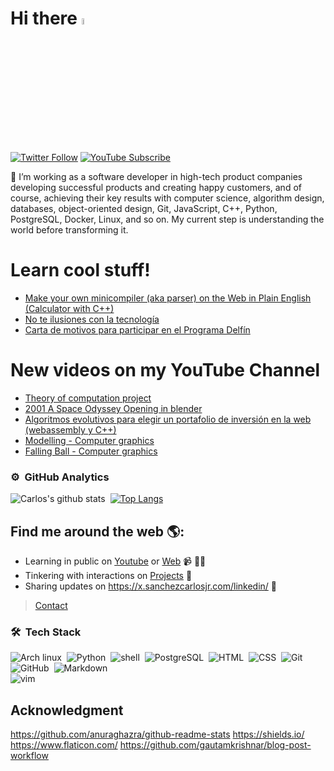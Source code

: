 # Hi there <a href="https://sanchezcarlosjr.com/"><img src="https://media.giphy.com/media/hvRJCLFzcasrR4ia7z/giphy.gif" width="5%"></a>

[![Twitter Follow](https://img.shields.io/twitter/follow/CharllierJr?color=%231DA1F2&label=Follow&logo=twitter&logoColor=ffffff&style=for-the-badge)](https://twitter.com/CharllierJr)  [![YouTube Subscribe](https://img.shields.io/youtube/channel/subscribers/UCUzvgrtcAM2Mj2PpqUN64Lg?label=Subscribe&style=social)](https://www.youtube.com/c/CarlosSanchezExplica/)


🙋 I’m working as a software developer in high-tech product companies developing successful products and creating happy customers, and of course, achieving their key results with computer science, algorithm design, databases, object-oriented design, Git, JavaScript, C++, Python, PostgreSQL, Docker, Linux, and so on. My current step is understanding the world before transforming it. 

# Learn cool stuff!
<!-- BLOG-POST-LIST:START -->
- [Make your own minicompiler &lpar;aka parser&rpar; on the Web in Plain English &lpar;Calculator with C++&rpar;](https://sanchezcarlosjr.medium.com/make-your-own-minicompiler-aka-parser-on-the-web-in-plain-english-calculator-with-c-fec9b9bb4970?source=rss-c7298fe9857c------2)
- [No te ilusiones con la tecnología](https://sanchezcarlosjr.medium.com/no-te-ilusiones-con-la-tecnolog%C3%ADa-4773acbef7c8?source=rss-c7298fe9857c------2)
- [Carta de motivos para participar en el Programa Delfín](https://sanchezcarlosjr.medium.com/carta-de-motivos-para-participar-en-el-programa-delf%C3%ADn-63f86530d9a7?source=rss-c7298fe9857c------2)
<!-- BLOG-POST-LIST:END -->

# New videos on my YouTube Channel
<!-- YOUTUBE-LIST:START -->
- [Theory of computation project](https://www.youtube.com/watch?v=ErrEkb-0yrA)
- [2001 A Space Odyssey Opening in blender](https://www.youtube.com/watch?v=8WpAkU5W9Os)
- [Algoritmos evolutivos para elegir un portafolio de inversión en la web &lpar;webassembly  y C++&rpar;](https://www.youtube.com/watch?v=v8mIy7JeLb0)
- [Modelling -  Computer graphics](https://www.youtube.com/watch?v=8NkgmvGzU7I)
- [Falling Ball - Computer graphics](https://www.youtube.com/watch?v=tZfIPQg02aU)
<!-- YOUTUBE-LIST:END -->


### ⚙️ &nbsp;GitHub Analytics
![Carlos's github stats](https://github-readme-stats.vercel.app/api?username=sanchezcarlosjr&theme=gotham&show_icons=true)&nbsp; [![Top Langs](https://github-readme-stats.vercel.app/api/top-langs/?username=sanchezcarlosjr&layout=compact&theme=gotham)](https://github.com/sanchezcarlosjr/)

## Find me around the web 🌎: 
- Learning in public on <a href="https://x.sanchezcarlosjr.com/youtube">Youtube</a> or <a href="https://sanchezcarlosjr.com/">Web</a> 📹 ✍🏾
- Tinkering with interactions on <a href="https://sanchezcarlosjr.com/research"> Projects</a> 🏓
- Sharing updates on <a href="https://x.sanchezcarlosjr.com/linkedin">https://x.sanchezcarlosjr.com/linkedin/</a> 💼

> [Contact](https://sanchezcarlosjr.notion.site/Carlos-Eduardo-S-nchez-Torres-d80df9eb663f440aa8076c6422c54a93)

### 🛠 &nbsp;Tech Stack
![Arch linux](https://img.shields.io/badge/-Arch_Linux-141a20?style=flat&logo=arch-linux)&nbsp;
![Python](https://img.shields.io/badge/-Python-141a20?style=flat&logo=python)&nbsp;
![shell](https://img.shields.io/badge/-Bash_Script-141a20?style=flat&logo=linux)&nbsp;
![PostgreSQL](https://img.shields.io/badge/-PostgreSQL-141a20?style=flat&logo=postgresql&logoColor=blue)&nbsp;
![HTML](https://img.shields.io/badge/-HTML-141a20?style=flat&logo=HTML5)&nbsp;
![CSS](https://img.shields.io/badge/-CSS-141a20?style=flat&logo=CSS3&logoColor=1572B6)&nbsp;
![Git](https://img.shields.io/badge/-Git-141a20?style=flat&logo=git)&nbsp;
![GitHub](https://img.shields.io/badge/-GitHub-141a20?style=flat&logo=github)&nbsp;
![Markdown](https://img.shields.io/badge/-Markdown-141a20?style=flat&logo=markdown)\
![vim](https://img.shields.io/badge/-Vim-141a20?style=flat&logo=vim)&nbsp;

## Acknowledgment
https://github.com/anuraghazra/github-readme-stats
https://shields.io/
https://www.flaticon.com/
https://github.com/gautamkrishnar/blog-post-workflow

